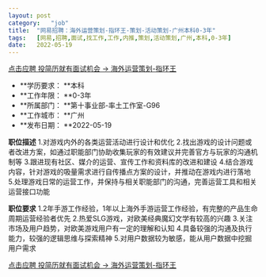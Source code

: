 ```yaml
---
layout:	post
category:	"job"
title:	"网易招聘：海外运营策划-指环王-策划-活动策划-广州本科0-3年"
tags:	[网易,招聘,面试,找工作,工作,内推,策划,活动策划,广州,本科,0-3年]
date:	2022-05-19
---
```


[点击应聘 投简历就有面试机会 -> 海外运营策划-指环王](http://mobile.bole.netease.com/bole/boleDetail?id=36061&employeeId=346f03c3cda5f04c&key=all)



- **学历要求： **本科
- **工作年限： **0-3年
- **所属部门： **第十事业部-率土工作室-G96
- **工作城市： **广州
- **发布日期： **2022-05-19



**职位描述**
1.对游戏内外的各类运营活动进行设计和优化
2.找出游戏的设计问题或者改进方案，如通过职能部门协助收集玩家的有效建议并完善官方与玩家的沟通机制等
3.跟进现有社区、媒介的运营、宣传工作和资料库的改进和建设
4.结合游戏内容，针对游戏的吸量需求进行自传播点方案的设计，并推动在游戏内进行落地
5.处理游戏日常的运营工作，并保持与相关职能部门的沟通，完善运营工具和相关运营接口功能



**职位要求**
1.2年手游工作经验，1年以上海外手游运营工作经验，有完整的产品生命周期运营经验者优先
2.热爱SLG游戏，对欧美经典魔幻文学有较高的兴趣
3.关注市场及用户趋势，对欧美游戏用户有一定的理解和认知
4.具备较强的沟通及执行能力，较强的逻辑思维与探索精神
5.对用户数据较为敏感，能从用户数据中挖掘用户需求




[点击应聘 投简历就有面试机会 -> 海外运营策划-指环王](http://mobile.bole.netease.com/bole/boleDetail?id=36061&employeeId=346f03c3cda5f04c&key=all)